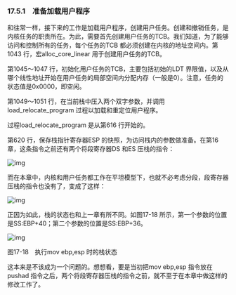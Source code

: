 ### 17.5.1　准备加载用户程序

和往常一样，接下来的工作是加载用户程序，创建用户任务。创建和撤销任务，是内核任务的职责所在。为此，需要首先创建用户任务的TCB。我们知道，为了能够访问和控制所有的任务，每个任务的TCB 都必须创建在内核的地址空间内。第1043 行，宏alloc_core_linear 用于创建用户任务的TCB。

第1045～1047 行，初始化用户任务的TCB，主要包括初始的LDT 界限值，以及从哪个线性地址开始在用户任务的局部空间内分配内存（一般是0）。注意，任务的状态值是0x0000，即空闲。

第1049～1051 行，在当前栈中压入两个双字参数，并调用load_relocate_program 过程以加载和重定位用户程序。

过程load_relocate_program 是从第616 行开始的。

第620 行，保存栈指针寄存器ESP 的快照，为访问栈内的参数做准备。在第16 章，这条指令之前还有两个将段寄存器DS 和ES 压栈的指令：

![img](../0-Assets/Epubook/x86汇编语言从实模式到保护模式_李忠_等_Z_Library/images/00765.jpeg)

而在本章中，内核和用户任务都工作在平坦模型下，也就不必考虑分段，段寄存器压栈的指令也没有了，变成了这样：

![img](../0-Assets/Epubook/x86汇编语言从实模式到保护模式_李忠_等_Z_Library/images/00766.jpeg)

正因为如此，栈的状态也和上一章有所不同。如图17-18 所示，第一个参数的位置是SS:EBP+40；第二个参数的位置是SS:EBP+36。

![img](../0-Assets/Epubook/x86汇编语言从实模式到保护模式_李忠_等_Z_Library/images/00767.jpeg)

图17-18　执行mov ebp,esp 时的栈状态

这本来是不该成为一个问题的。想想看，要是当初把mov ebp,esp 指令放在pushad 指令之后，两个将段寄存器压栈的指令之前，就不至于在本章中做这样的修改工作了。